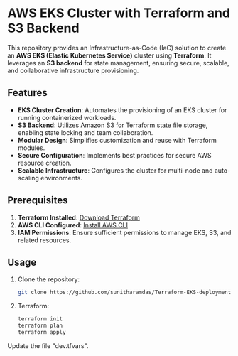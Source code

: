 # AWS EKS Cluster with Terraform and S3 Backend

This repository provides an Infrastructure-as-Code (IaC) solution to create an **AWS EKS (Elastic Kubernetes Service)** cluster using **Terraform**. It leverages an **S3 backend** for state management, ensuring secure, scalable, and collaborative infrastructure provisioning.

## Features

- **EKS Cluster Creation**: Automates the provisioning of an EKS cluster for running containerized workloads.
- **S3 Backend**: Utilizes Amazon S3 for Terraform state file storage, enabling state locking and team collaboration.
- **Modular Design**: Simplifies customization and reuse with Terraform modules.
- **Secure Configuration**: Implements best practices for secure AWS resource creation.
- **Scalable Infrastructure**: Configures the cluster for multi-node and auto-scaling environments.

## Prerequisites

1. **Terraform Installed**: [Download Terraform](https://www.terraform.io/downloads)
2. **AWS CLI Configured**: [Install AWS CLI](https://docs.aws.amazon.com/cli/latest/userguide/install-cliv2.html)
3. **IAM Permissions**: Ensure sufficient permissions to manage EKS, S3, and related resources.

## Usage

1. Clone the repository:
   ```bash
   git clone https://github.com/sunitharamdas/Terraform-EKS-deployment-with-S3-backend-and-Dynamodb-lock.git

2.	Terraform:
	```bash
    terraform init
    terraform plan
    terraform apply
  Update the file "dev.tfvars".
